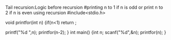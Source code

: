 Tail recursion:Logic before recursion
#printing n to 1 if n is odd or print n to 2 if n is even using recursion 
#include<stdio.h>

void printfor(int n)
{if(n<1)
return ;

printf("%d ",n);
printfor(n-2);
}
int main()
{int n;
scanf("%d",&n);
printfor(n);
}

